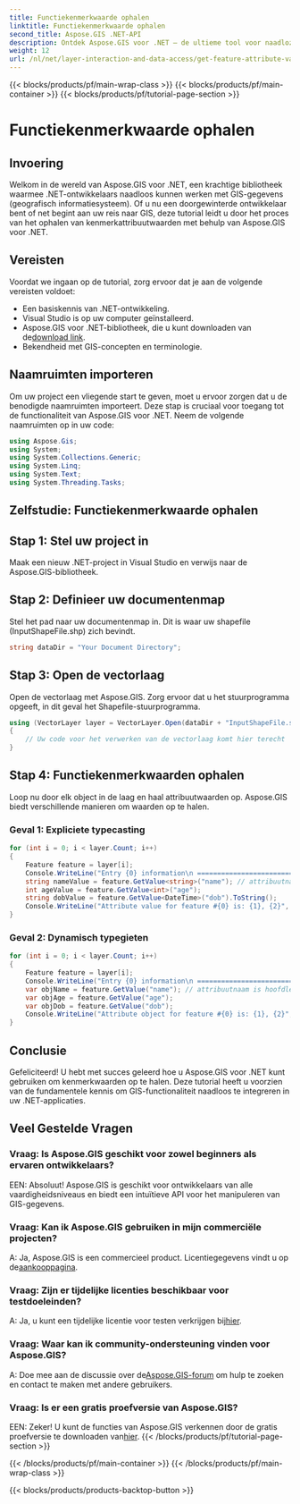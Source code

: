```yaml
---
title: Functiekenmerkwaarde ophalen
linktitle: Functiekenmerkwaarde ophalen
second_title: Aspose.GIS .NET-API
description: Ontdek Aspose.GIS voor .NET – de ultieme tool voor naadloze GIS-gegevensintegratie. Download nu uw gratis proefversie! #Aspose #GIS #.NET
weight: 12
url: /nl/net/layer-interaction-and-data-access/get-feature-attribute-value/
---
```


{{< blocks/products/pf/main-wrap-class >}}
{{< blocks/products/pf/main-container >}}
{{< blocks/products/pf/tutorial-page-section >}}

# Functiekenmerkwaarde ophalen

## Invoering
Welkom in de wereld van Aspose.GIS voor .NET, een krachtige bibliotheek waarmee .NET-ontwikkelaars naadloos kunnen werken met GIS-gegevens (geografisch informatiesysteem). Of u nu een doorgewinterde ontwikkelaar bent of net begint aan uw reis naar GIS, deze tutorial leidt u door het proces van het ophalen van kenmerkattribuutwaarden met behulp van Aspose.GIS voor .NET.
## Vereisten
Voordat we ingaan op de tutorial, zorg ervoor dat je aan de volgende vereisten voldoet:
- Een basiskennis van .NET-ontwikkeling.
- Visual Studio is op uw computer geïnstalleerd.
-  Aspose.GIS voor .NET-bibliotheek, die u kunt downloaden van de[download link](https://releases.aspose.com/gis/net/).
- Bekendheid met GIS-concepten en terminologie.
## Naamruimten importeren
Om uw project een vliegende start te geven, moet u ervoor zorgen dat u de benodigde naamruimten importeert. Deze stap is cruciaal voor toegang tot de functionaliteit van Aspose.GIS voor .NET. Neem de volgende naamruimten op in uw code:
```csharp
using Aspose.Gis;
using System;
using System.Collections.Generic;
using System.Linq;
using System.Text;
using System.Threading.Tasks;
```
## Zelfstudie: Functiekenmerkwaarde ophalen
## Stap 1: Stel uw project in
Maak een nieuw .NET-project in Visual Studio en verwijs naar de Aspose.GIS-bibliotheek.
## Stap 2: Definieer uw documentenmap
Stel het pad naar uw documentenmap in. Dit is waar uw shapefile (InputShapeFile.shp) zich bevindt.
```csharp
string dataDir = "Your Document Directory";
```
## Stap 3: Open de vectorlaag
Open de vectorlaag met Aspose.GIS. Zorg ervoor dat u het stuurprogramma opgeeft, in dit geval het Shapefile-stuurprogramma.
```csharp
using (VectorLayer layer = VectorLayer.Open(dataDir + "InputShapeFile.shp", Drivers.Shapefile))
{
    // Uw code voor het verwerken van de vectorlaag komt hier terecht
}
```
## Stap 4: Functiekenmerkwaarden ophalen
Loop nu door elk object in de laag en haal attribuutwaarden op. Aspose.GIS biedt verschillende manieren om waarden op te halen.
### Geval 1: Expliciete typecasting
```csharp
for (int i = 0; i < layer.Count; i++)
{
    Feature feature = layer[i];
    Console.WriteLine("Entry {0} information\n ========================", i);
    string nameValue = feature.GetValue<string>("name"); // attribuutnaam is hoofdlettergevoelig
    int ageValue = feature.GetValue<int>("age");
    string dobValue = feature.GetValue<DateTime>("dob").ToString();
    Console.WriteLine("Attribute value for feature #{0} is: {1}, {2}", nameValue, ageValue, dobValue);
}
```
### Geval 2: Dynamisch typegieten
```csharp
for (int i = 0; i < layer.Count; i++)
{
    Feature feature = layer[i];
    Console.WriteLine("Entry {0} information\n ========================", i);
    var objName = feature.GetValue("name"); // attribuutnaam is hoofdlettergevoelig
    var objAge = feature.GetValue("age");
    var objDob = feature.GetValue("dob");
    Console.WriteLine("Attribute object for feature #{0} is: {1}, {2}", objName, objAge, objDob);
}
```
## Conclusie
Gefeliciteerd! U hebt met succes geleerd hoe u Aspose.GIS voor .NET kunt gebruiken om kenmerkwaarden op te halen. Deze tutorial heeft u voorzien van de fundamentele kennis om GIS-functionaliteit naadloos te integreren in uw .NET-applicaties.
## Veel Gestelde Vragen
### Vraag: Is Aspose.GIS geschikt voor zowel beginners als ervaren ontwikkelaars?
EEN: Absoluut! Aspose.GIS is geschikt voor ontwikkelaars van alle vaardigheidsniveaus en biedt een intuïtieve API voor het manipuleren van GIS-gegevens.
### Vraag: Kan ik Aspose.GIS gebruiken in mijn commerciële projecten?
 A: Ja, Aspose.GIS is een commercieel product. Licentiegegevens vindt u op de[aankooppagina](https://purchase.aspose.com/buy).
### Vraag: Zijn er tijdelijke licenties beschikbaar voor testdoeleinden?
 A: Ja, u kunt een tijdelijke licentie voor testen verkrijgen bij[hier](https://purchase.aspose.com/temporary-license/).
### Vraag: Waar kan ik community-ondersteuning vinden voor Aspose.GIS?
 A: Doe mee aan de discussie over de[Aspose.GIS-forum](https://forum.aspose.com/c/gis/33) om hulp te zoeken en contact te maken met andere gebruikers.
### Vraag: Is er een gratis proefversie van Aspose.GIS?
 EEN: Zeker! U kunt de functies van Aspose.GIS verkennen door de gratis proefversie te downloaden van[hier](https://releases.aspose.com/).
{{< /blocks/products/pf/tutorial-page-section >}}

{{< /blocks/products/pf/main-container >}}
{{< /blocks/products/pf/main-wrap-class >}}

{{< blocks/products/products-backtop-button >}}
